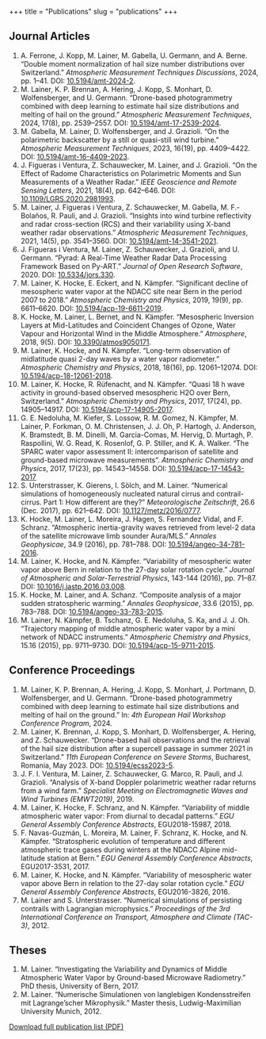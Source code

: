 +++
title = "Publications"
slug = "publications"
+++

## Journal Articles

1. A. Ferrone, J. Kopp, M. Lainer, M. Gabella, U. Germann, and A. Berne. “Double moment normalization of hail size number distributions over Switzerland.” *Atmospheric Measurement Techniques Discussions*, 2024, pp. 1–41. DOI: [10.5194/amt-2024-2](https://doi.org/10.5194/amt-2024-2).
2. M. Lainer, K. P. Brennan, A. Hering, J. Kopp, S. Monhart, D. Wolfensberger, and U. Germann. “Drone-based photogrammetry combined with deep learning to estimate hail size distributions and melting of hail on the ground.” *Atmospheric Measurement Techniques*, 2024, 17(8), pp. 2539–2557. DOI: [10.5194/amt-17-2539-2024](https://doi.org/10.5194/amt-17-2539-2024).
3. M. Gabella, M. Lainer, D. Wolfensberger, and J. Grazioli. “On the polarimetric backscatter by a still or quasi-still wind turbine.” *Atmospheric Measurement Techniques*, 2023, 16(19), pp. 4409–4422. DOI: [10.5194/amt-16-4409-2023](https://doi.org/10.5194/amt-16-4409-2023).
4. J. Figueras i Ventura, Z. Schauwecker, M. Lainer, and J. Grazioli. “On the Effect of Radome Characteristics on Polarimetric Moments and Sun Measurements of a Weather Radar.” *IEEE Geoscience and Remote Sensing Letters*, 2021, 18(4), pp. 642–646. DOI: [10.1109/LGRS.2020.2981993](https://doi.org/10.1109/LGRS.2020.2981993).
5. M. Lainer, J. Figueras i Ventura, Z. Schauwecker, M. Gabella, M. F.-Bolaños, R. Pauli, and J. Grazioli. “Insights into wind turbine reflectivity and radar cross-section (RCS) and their variability using X-band weather radar observations.” *Atmospheric Measurement Techniques*, 2021, 14(5), pp. 3541–3560. DOI: [10.5194/amt-14-3541-2021](https://doi.org/10.5194/amt-14-3541-2021).
6. J. Figueras i Ventura, M. Lainer, Z. Schauwecker, J. Grazioli, and U. Germann. “Pyrad: A Real-Time Weather Radar Data Processing Framework Based on Py-ART.” *Journal of Open Research Software*, 2020. DOI: [10.5334/jors.330](https://doi.org/10.5334/jors.330).
7. M. Lainer, K. Hocke, E. Eckert, and N. Kämpfer. “Significant decline of mesospheric water vapor at the NDACC site near Bern in the period 2007 to 2018.” *Atmospheric Chemistry and Physics*, 2019, 19(9), pp. 6611–6620. DOI: [10.5194/acp-19-6611-2019](https://doi.org/10.5194/acp-19-6611-2019).
8. K. Hocke, M. Lainer, L. Bernet, and N. Kämpfer. “Mesospheric Inversion Layers at Mid-Latitudes and Coincident Changes of Ozone, Water Vapour and Horizontal Wind in the Middle Atmosphere.” *Atmosphere*, 2018, 9(5). DOI: [10.3390/atmos9050171](https://www.mdpi.com/2073-4433/9/5/171).
9. M. Lainer, K. Hocke, and N. Kämpfer. “Long-term observation of midlatitude quasi 2-day waves by a water vapor radiometer.” *Atmospheric Chemistry and Physics*, 2018, 18(16), pp. 12061–12074. DOI: [10.5194/acp-18-12061-2018](https://doi.org/10.5194/acp-18-12061-2018).
10. M. Lainer, K. Hocke, R. Rüfenacht, and N. Kämpfer. “Quasi 18 h wave activity in ground-based observed mesospheric H2O over Bern, Switzerland.” *Atmospheric Chemistry and Physics*, 2017, 17(24), pp. 14905–14917. DOI: [10.5194/acp-17-14905-2017](https://doi.org/10.5194/acp-17-14905-2017).
11. G. E. Nedoluha, M. Kiefer, S. Lossow, R. M. Gomez, N. Kämpfer, M. Lainer, P. Forkman,
O. M. Christensen, J. J. Oh, P. Hartogh, J. Anderson, K. Bramstedt, B. M. Dinelli, M. Garcia-Comas, M. Hervig, D. Murtagh, P. Raspollini, W. G. Read, K. Rosenlof, G. P. Stiller, and K. A.
Walker. “The SPARC water vapor assessment II: intercomparison of satellite and ground-based microwave measurements”. *Atmospheric Chemistry and Physics*, 2017, 17(23), pp. 14543–14558. DOI: [10.5194/acp-17-14543-2017](https://doi.org/10.5194/acp-17-14543-2017)
12. S. Unterstrasser, K. Gierens, I. Sölch, and M. Lainer. “Numerical simulations of homogeneously nucleated natural cirrus and contrail-cirrus. Part 1: How different are they?” *Meteorologische Zeitschrift*, 26.6 (Dec. 2017), pp. 621–642. DOI: [10.1127/metz/2016/0777](https://doi.org/10.1127/metz/2016/0777).
13. K. Hocke, M. Lainer, L. Moreira, J. Hagen, S. Fernandez Vidal, and F. Schranz. “Atmospheric inertia-gravity waves retrieved from level-2 data of the satellite microwave limb sounder Aura/MLS.” *Annales Geophysicae*, 34.9 (2016), pp. 781–788. DOI: [10.5194/angeo-34-781-2016](https://doi.org/10.5194/angeo-34-781-2016).
14. M. Lainer, K. Hocke, and N. Kämpfer. “Variability of mesospheric water vapor above Bern in relation to the 27-day solar rotation cycle.” *Journal of Atmospheric and Solar-Terrestrial Physics*, 143-144 (2016), pp. 71–87. DOI: [10.1016/j.jastp.2016.03.008](https://doi.org/10.1016/j.jastp.2016.03.008).
15. K. Hocke, M. Lainer, and A. Schanz. “Composite analysis of a major sudden stratospheric warming.” *Annales Geophysicae*, 33.6 (2015), pp. 783–788. DOI: [10.5194/angeo-33-783-2015](https://doi.org/10.5194/angeo-33-783-2015).
16. M. Lainer, N. Kämpfer, B. Tschanz, G. E. Nedoluha, S. Ka, and J. J. Oh. “Trajectory mapping of middle atmospheric water vapor by a mini network of NDACC instruments.” *Atmospheric Chemistry and Physics*, 15.16 (2015), pp. 9711–9730. DOI: [10.5194/acp-15-9711-2015](https://doi.org/10.5194/acp-15-9711-2015).



## Conference Proceedings

1. M. Lainer, K. P. Brennan, A. Hering, J. Kopp, S. Monhart, J. Portmann, D. Wolfensberger, and U. Germann. “Drone-based photogrammetry combined with deep learning to estimate hail size distributions and melting of hail on the ground.” In: *4th European Hail Workshop Conference Program*, 2024.
2. M. Lainer, K. Brennan, J. Kopp, S. Monhart, D. Wolfensberger, A. Hering, and Z. Schauwecker. “Drone-based hail observations and the retrieval of the hail size distribution after a supercell passage in summer 2021 in Switzerland.” *11th European Conference on Severe Storms*, Bucharest, Romania, May 2023. DOI: [10.5194/ecss2023-5](https://doi.org/10.5194/ecss2023-5).
3. J. F. I. Ventura, M. Lainer, Z. Schauwecker, G. Marco, R. Pauli, and J. Grazioli. “Analysis of X-band Doppler polarimetric weather radar returns from a wind farm.” *Specialist Meeting on Electromagnetic Waves and Wind Turbines (EMWT2019)*, 2019.
4. M. Lainer, K. Hocke, F. Schranz, and N. Kämpfer. “Variability of middle atmospheric water vapor: From diurnal to decadal patterns.” *EGU General Assembly Conference Abstracts*, EGU2018-15987, 2018.
5. F. Navas-Guzmán, L. Moreira, M. Lainer, F. Schranz, K. Hocke, and N. Kämpfer. “Stratospheric evolution of temperature and different atmospheric trace gases during winters at the NDACC Alpine mid-latitude station at Bern.” *EGU General Assembly Conference Abstracts*, EGU2017-3531, 2017.
6. M. Lainer, K. Hocke, and N. Kämpfer. “Variability of mesospheric water vapor above Bern in relation to the 27-day solar rotation cycle.” *EGU General Assembly Conference Abstracts*, EGU2016-3826, 2016.
7. M. Lainer and S. Unterstrasser. “Numerical simulations of persisting contrails with Lagrangian microphysics.” *Proceedings of the 3rd International Conference on Transport, Atmosphere and Climate (TAC-3)*, 2012.


## Theses

1. M. Lainer. “Investigating the Variability and Dynamics of Middle Atmospheric Water Vapor by Ground-based Microwave Radiometry.” PhD thesis, University of Bern, 2017.
2. M. Lainer. “Numerische Simulationen von langlebigen Kondensstreifen mit Lagrange’scher Mikrophysik.” Master thesis, Ludwig-Maximilian University Munich, 2012.

[Download full publication list (PDF)](/mlainer/publications/PUBLICATION_LIST_LAINER.pdf)